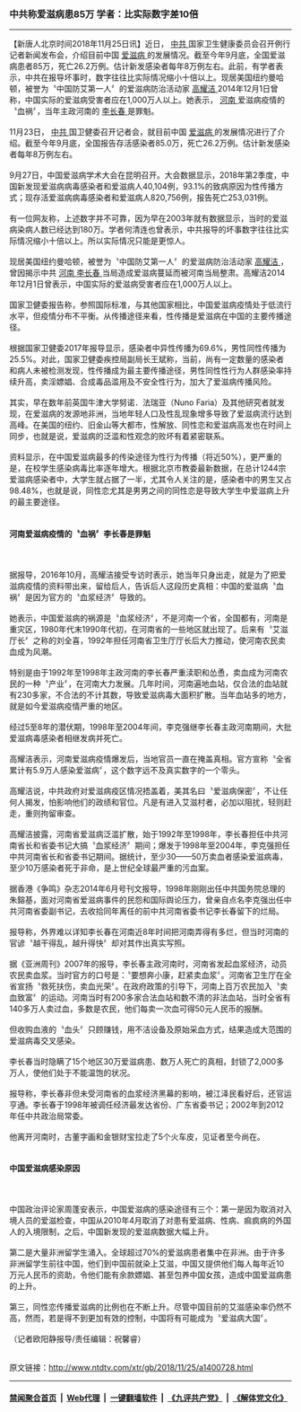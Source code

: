 ### 中共称爱滋病患85万 学者：比实际数字差10倍
------------------------

<div class="wysiwyg">
 【新唐人北京时间2018年11月25日讯】近日，
 <a href="http://www.ntdtv.com/xtr/gb/articlelistbytag_中共.html" target="_blank">
  中共
 </a>
 国家卫生健康委员会召开例行记者新闻发布会，介绍目前中国
 <a href="http://www.ntdtv.com/xtr/gb/articlelistbytag_爱滋病.html" target="_blank">
  爱滋病
 </a>
 的发展情况。截至今年9月底，全国爱滋病患者85万，死亡26.2万例。估计新发感染者每年8万例左右。此前，有学者表示，中共在报导坏事时，数字往往比实际情况缩小十倍以上。现居美国纽约曼哈顿，被誉为〝中国防艾第一人〞的爱滋病防治活动家
 <a href="http://www.ntdtv.com/xtr/gb/articlelistbytag_高耀洁.html" target="_blank">
  高耀洁
 </a>
 2014年12月1日曾称，中国实际的爱滋病受害者应在1,000万人以上。她表示，
 <a href="http://www.ntdtv.com/xtr/gb/articlelistbytag_河南.html" target="_blank">
  河南
 </a>
 爱滋病疫情的〝血祸〞，当年主政河南的
 <a href="http://www.ntdtv.com/xtr/gb/articlelistbytag_李长春.html" target="_blank">
  李长春
 </a>
 是罪魁。
 <br/>
 <br/>
 11月23日，
 <a href="http://www.ntdtv.com/xtr/gb/articlelistbytag_中共.html" target="_blank">
  中共
 </a>
 国卫健委召开记者会，就目前中国
 <a href="http://www.ntdtv.com/xtr/gb/articlelistbytag_爱滋病.html" target="_blank">
  爱滋病
 </a>
 的发展情况进行了介绍。截至今年9月底，全国报告存活感染者85.0万，死亡26.2万例。估计新发感染者每年8万例左右。
 <br/>
 <br/>
 9月27日，中国爱滋病学术大会在昆明召开。大会数据显示，2018年第2季度，中国新发现爱滋病病毒感染者和爱滋病人40,104例，93.1%的致病原因为性传播方式；现存活爱滋病病毒感染者和爱滋病人820,756例，报告死亡253,031例。
 <br/>
 <br/>
 有一位网友称，上述数字并不可靠，因为早在2003年就有数据显示，当时的爱滋病染病人数已经达到180万。学者何清连也曾表示，中共报导的坏事数字往往比实际情况缩小十倍以上。所以实际情况只能是更惊人。
 <br/>
 <br/>
 现居美国纽约曼哈顿，被誉为〝中国防艾第一人〞的爱滋病防治活动家
 <a href="http://www.ntdtv.com/xtr/gb/articlelistbytag_高耀洁.html" target="_blank">
  高耀洁
 </a>
 ，曾因揭示中共
 <a href="http://www.ntdtv.com/xtr/gb/articlelistbytag_河南.html" target="_blank">
  河南
 </a>
 <a href="http://www.ntdtv.com/xtr/gb/articlelistbytag_李长春.html" target="_blank">
  李长春
 </a>
 当局造成爱滋病蔓延而被河南当局整肃。高耀洁2014年12月1日曾表示，中国实际的爱滋病受害者应在1,000万人以上。
 <br/>
 <br/>
 国家卫健委报告称，参照国际标准，与其他国家相比，中国爱滋病疫情处于低流行水平，但疫情分布不平衡。从传播途径来看，性传播是爱滋病在中国的主要传播途径。
 <br/>
 <br/>
 根据国家卫健委2017年报导显示，感染者中异性传播为69.6%，男性同性传播为25.5%。对此，国家卫健委疾控局副局长王斌称，当前，尚有一定数量的感染者和病人未被检测发现，性传播成为最主要传播途径，男性同性性行为人群感染率持续升高，卖淫嫖娼、合成毒品滥用及不安全性行为，加大了爱滋病传播风险。
 <br/>
 <br/>
 其实，早在数年前英国牛津大学努诺．法瑞亚（Nuno Faria）及其他研究者就发现，在爱滋病的发源地非洲，当地年轻人口及性乱现象增多导致了爱滋病流行达到高峰。在美国的纽约、旧金山等大都市，性解放、同性恋和爱滋病高发也在时间上同步，也就是说，爱滋病的泛滥和性观念的败坏有着紧密联系。
 <br/>
 <br/>
 资料显示，在中国爱滋病最多的传染途径为性行为传播（将近50%），更严重的是，在校学生感染病毒比率逐年增大。根据北京市教委最新数据，在总计1244宗爱滋病感染者中，大学生就占据了一半，尤其令人关注的是，感染者中的男生又占98.48%，也就是说，同性恋尤其是男男之间的同性恋是导致大学生中爱滋病上升的最主要途径。
 <br/>
 <br/>
 <h4>
  河南爱滋病疫情的〝血祸〞李长春是罪魁
 </h4>
 <br/>
 <br/>
 据报导，2016年10月，高耀洁接受专访时表示，她当年只身出走，就是为了把爱滋病疫情的资料带出来，留给后人，告诉后人这段历史真相：中国的爱滋病〝血祸〞是因为官方的〝血浆经济〞导致的。
 <br/>
 <br/>
 她表示，中国爱滋病的祸源是〝血浆经济〞，不是河南一个省，全国都有，河南是重灾区，1980年代末1990年代初，在河南省的一些地区就出现了。后来有〝艾滋厅长〞之称的刘全喜，1992年担任河南省卫生厅厅长后大力推动，使河南农民卖血成为风潮。
 <br/>
 <br/>
 特别是由于1992年至1998年主政河南的李长春严重渎职和怂恿，卖血成为河南农民的一种〝产业〞，在河南大力发展。几年时间，河南遍地血站，仅合法的血站就有230多家，不合法的不计其数，导致爱滋病毒大面积扩散。当年血站多的地方，就是如今爱滋病疫情严重的地区。
 <br/>
 <br/>
 经过5至8年的潜伏期，1998年至2004年间，李克强继李长春主政河南期间，大批爱滋病毒感染者相继发病并死亡。
 <br/>
 <br/>
 高耀洁表示，河南爱滋病疫情爆发后，当地官员一直在掩盖真相。官方宣称〝全省累计有5.9万人感染爱滋病〞，这个数字远不及真实数字的一个零头。
 <br/>
 <br/>
 高耀洁说，中共政府对爱滋病疫区情况捂盖着，美其名曰〝爱滋病保密〞，不让任何人揭发，怕影响他们的政绩和官位。凡是有进入艾滋村者，必加以阻扰，轻则赶走，重则拘留审查。
 <br/>
 <br/>
 高耀洁披露，河南省爱滋病泛滥扩散，始于1992年至1998年，李长春担任中共河南省长和省委书记大搞〝血浆经济〞期间；爆发于1998年至2004年，李克强担任中共河南省长和省委书记期间。据统计，至少30——50万卖血者感染爱滋病毒，至少10万感染者死于非命，是上世纪全球最严重的污血案。
 <br/>
 <br/>
 据香港《争鸣》杂志2014年6月号刊文报导，1998年刚刚出任中共国务院总理的朱鎔基，面对河南省爱滋病事件的民怨和国际舆论压力，曾亲自点名李克强出任中共河南省委副书记，去收拾同年离任的前中共河南省委书记李长春留下的烂局。
 <br/>
 <br/>
 报导称，外界难以详知李长春在河南近8年时间把河南弄得有多烂，但当时河南的官谚〝越干得乱，越升得快〞却对其作出真实写照。
 <br/>
 <br/>
 据《亚洲周刊》2007年的报导，李长春主政河南时，河南省发起血浆经济，动员农民卖血浆。当时官方的口号是：〝要想奔小康，赶紧卖血浆〞。河南省卫生厅在全省宣扬〝救死扶伤，卖血光荣〞。在政府政策的引导下，河南上百万农民加入〝卖血致富〞的运动。河南当时有200多家合法血站和数不清的非法血站，当时全省有140多万人卖过血，多数是农民，他们每卖一次血可得50元人民币的报酬。
 <br/>
 <br/>
 但收购血液的〝血头〞只顾赚钱，用不洁设备及原始采血方式，结果造成大范围的爱滋病毒交叉感染。
 <br/>
 <br/>
 李长春当时隐瞒了15个地区30万爱滋病患、数万人死亡的真相，封锁了2,000多万人，使他们处于不能温饱的状况。
 <br/>
 <br/>
 报导称，李长春非但未受河南省的血浆经济黑幕的影响，被江泽民看好后，还官运亨通。李长春于1998年被调任经济最发达省份、广东省委书记；2002年到2012年任中共政治局常委。
 <br/>
 <br/>
 他离开河南时，古董字画和金银财宝拉走了5个火车皮，见证者至今尚在。
 <br/>
 <br/>
 <h4>
  中国爱滋病感染原因
 </h4>
 <br/>
 <br/>
 中国政治评论家周蓬安表示，中国爱滋病的感染途径有三个：第一是因为取消对入境人员的爱滋检查，中国从2010年4月取消了对患有爱滋病、性病、痲疯病的外国人的入境限制，之后，中国新发现的爱滋病数据大幅上升。
 <br/>
 <br/>
 第二是大量非洲留学生涌入。全球超过70%的爱滋病患者集中在非洲。由于许多非洲留学生前往中国，他们到中国前就染上艾滋，中国又提供他们每人每年近10万元人民币的资助，令他们能有余款嫖娼、甚至包养中国女孩，造成中国爱滋病患的上升。
 <br/>
 <br/>
 第三，同性恋传播爱滋病的比例也在不断上升。尽管中国目前的艾滋感染率仍然不高，然而，若是得不到更加有效的控制，中国将有可能成为〝爱滋病大国〞。
 <br/>
 <br/>
 （记者欧阳静报导/责任编辑：祝馨睿）
</div>

<br/>原文链接：http://www.ntdtv.com/xtr/gb/2018/11/25/a1400728.html


------------------------
#### [禁闻聚合首页](https://github.com/gfw-breaker/banned-news/blob/master/README.md) &nbsp;|&nbsp; [Web代理](https://github.com/gfw-breaker/open-proxy/blob/master/README.md) &nbsp;|&nbsp; [一键翻墙软件](https://github.com/gfw-breaker/nogfw/blob/master/README.md) &nbsp;|&nbsp; [《九评共产党》](https://github.com/gfw-breaker/9ping.md/blob/master/README.md#九评之一评共产党是什么) &nbsp;|&nbsp; [《解体党文化》](https://github.com/gfw-breaker/jtdwh.md/blob/master/README.md#绪论)